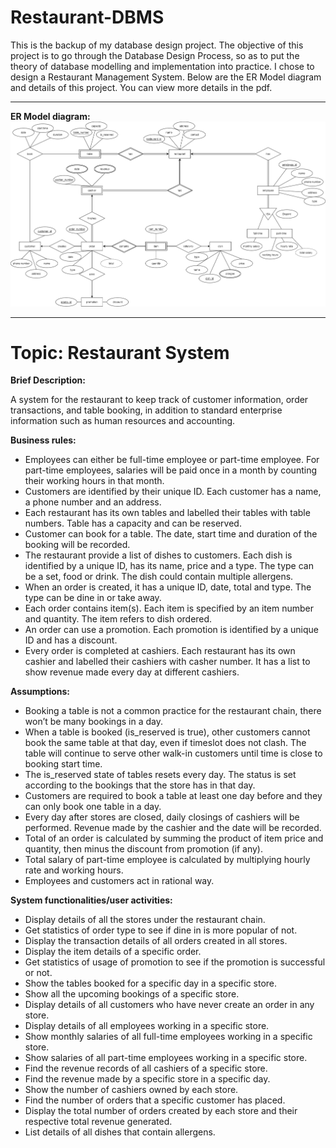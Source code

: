 # Restaurant-DBMS
This is the backup of my database design project. The objective of this project is to go through the Database Design Process, so as to put the theory of database modelling and implementation into practice. I chose to design a Restaurant Management System. Below are the ER Model diagram and details of this project. You can view more details in the pdf.
- - - -
**ER Model diagram:**
<img src="project_final.png">
- - - -
# Topic: Restaurant System #

**Brief Description:**

A system for the restaurant to keep track of customer information, order transactions, and table booking, in addition to standard enterprise information such as human resources and accounting.

**Business rules:**
* Employees can either be full-time employee or part-time employee. For part-time employees, salaries will be paid once in a month by counting their working hours in that month.
* Customers are identified by their unique ID. Each customer has a name, a phone number and an address.
* Each restaurant has its own tables and labelled their tables with table numbers. Table has a capacity and can be reserved.
* Customer can book for a table. The date, start time and duration of the booking will be recorded.
* The restaurant provide a list of dishes to customers. Each dish is identified by a unique ID, has its name, price and a type. The type can be a set, food or drink. The dish could contain multiple allergens.
* When an order is created, it has a unique ID, date, total and type. The type can be dine in or take away.
* Each order contains item(s). Each item is specified by an item number and quantity. The item refers to dish ordered.
* An order can use a promotion. Each promotion is identified by a unique ID and has a discount.
* Every order is completed at cashiers. Each restaurant has its own cashier and labelled their cashiers with casher number. It has a list to show revenue made every day at different cashiers.

**Assumptions:**
* 	Booking a table is not a common practice for the restaurant chain, there won’t be many bookings in a day.
* 	When a table is booked (is_reserved is true), other customers cannot book the same table at that day, even if timeslot does not clash. The table will continue to serve other walk-in customers until time is close to booking start time.
* 	The is_reserved state of tables resets every day. The status is set according to the bookings that the store has in that day.
* 	Customers are required to book a table at least one day before and they can only book one table in a day.
* 	Every day after stores are closed, daily closings of cashiers will be performed. Revenue made by the cashier and the date will be recorded.
* 	Total of an order is calculated by summing the product of item price and quantity, then minus the discount from promotion (if any).
* 	Total salary of part-time employee is calculated by multiplying hourly rate and working hours.
* 	Employees and customers act in rational way.

**System functionalities/user activities:**
* 	Display details of all the stores under the restaurant chain.
* 	Get statistics of order type to see if dine in is more popular of not.
* 	Display the transaction details of all orders created in all stores.
* 	Display the item details of a specific order.
* 	Get statistics of usage of promotion to see if the promotion is successful or not.
* 	Show the tables booked for a specific day in a specific store.
* 	Show all the upcoming bookings of a specific store.
* 	Display details of all customers who have never create an order in any store.
* 	Display details of all employees working in a specific store.
* 	Show monthly salaries of all full-time employees working in a specific store.
* 	Show salaries of all part-time employees working in a specific store.
* 	Find the revenue records of all cashiers of a specific store.
* 	Find the revenue made by a specific store in a specific day.
* 	Show the number of cashiers owned by each store.
* 	Find the number of orders that a specific customer has placed.
* 	Display the total number of orders created by each store and their respective total revenue generated.
* 	List details of all dishes that contain allergens.
